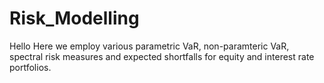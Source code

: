 # Risk_Modelling
Hello
Here we employ various parametric VaR, non-paramteric VaR, spectral risk measures and expected shortfalls for equity and interest rate portfolios.
